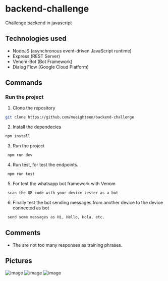 # backend-challenge
Challenge backend in javascript

## Technologies used
- NodeJS (asynchronous event-driven JavaScript runtime)
- Express (REST Server)
- Venom-Bot (Bot Framework)
- Dialog Flow (Google Cloud Platform)

## Commands
### Run the project
1. Clone the repository
```bash
git clone https://github.com/meeighteen/backend-challenge
```

2.  Install the dependecies
```bash
npm install
```

3. Run the project
```bash
 npm run dev
```

4. Run test, for test the endpoints.
```bash
 npm run test
```
5. For test the whatsapp bot framework with Venom
```bash
 scan the QR code with your device tester as a bot
```
6. Finally test the bot sending messages from another device to the device connected as bot
```bash
 send some messages as Hi, Hello, Hola, etc. 
```

## Comments
- The are not too many responses as training phrases.

## Pictures
![image](https://user-images.githubusercontent.com/38815723/181042891-4208ab65-9449-40f4-9280-7431dcb04611.png)
![image](https://user-images.githubusercontent.com/38815723/181043099-8fbf02d3-6c59-4a9f-9354-df80fc2c19dc.png)
![image](https://user-images.githubusercontent.com/38815723/181043184-3a717141-226f-4163-8678-747d9a1f70fa.png)

